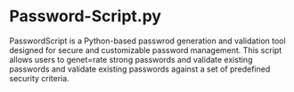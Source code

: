 # Password-Script.py
PasswordScript is a Python-based passwrod generation and validation tool designed for secure and customizable password management. This script allows users to genet=rate strong passwords and validate existing passwords and validate existing passwords against a set of predefined security criteria. 
